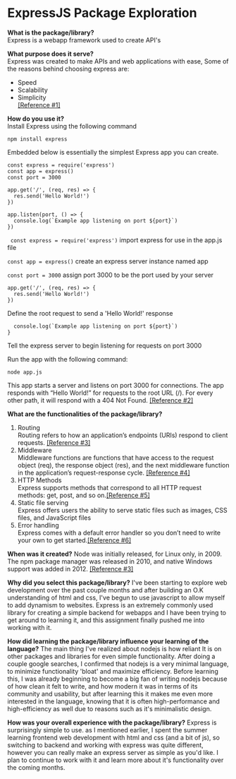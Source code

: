# ExpressJS Package Exploration

**What is the package/library?**<br>
Express is a webapp framework used to create API's

**What purpose does it serve?**<br>
Express was created to make APIs and web applications with ease,
Some of the reasons behind choosing express are:
<ul>
<li>Speed</li>
<li>Scalability</li>
<li>Simplicity</li>
<a href = "https://www.simplilearn.com/tutorials/nodejs-tutorial/what-is-express-js#:~:text=BootcampExplore%20Program-,What%20Is%20Express%20JS%3F,helps%20manage%20servers%20and%20routes.">[Reference #1]</a>
</ul>


**How do you use it?**<br>
Install Express using the following command

```npm install express```

Embedded below is essentially the simplest Express app you can create.
```
const express = require('express')
const app = express()
const port = 3000

app.get('/', (req, res) => {
  res.send('Hello World!')
})

app.listen(port, () => {
  console.log(`Example app listening on port ${port}`)
})
```
``` const express = require('express')```
import express for use in the app.js file

```const app = express()```
create an express server instance named app

```const port = 3000```
assign port 3000 to be the port used by your server

```
app.get('/', (req, res) => {
  res.send('Hello World!')
})
```
Define the root request to send a 'Hello World!' response

```app.listen(port, () => {
  console.log(`Example app listening on port ${port}`)
}
```
Tell the express server to begin listening for requests on port 3000

Run the app with the following command:

```
node app.js
```

This app starts a server and listens on port 3000 for connections. The app responds with “Hello World!” for requests to the root URL (/). For every other path, it will respond with a 404 Not Found.
<a href = "https://expressjs.com/en/starter/hello-world.html">[Reference #2]</a>

**What are the functionalities of the package/library?**

<ol>
<li> Routing <br>
Routing refers to how an application’s endpoints (URIs) respond to client requests. <a href = "https://expressjs.com/en/guide/routing.html">[Reference #3]</a></li>

<li>Middleware<br>
Middleware functions are functions that have access to the request object (req), the response object (res), and the next middleware function in the application’s request-response cycle.
<a href = "https://expressjs.com/en/guide/using-middleware.html">[Reference #4]</a></li>

<li>HTTP Methods<br>
Express supports methods that correspond to all HTTP request methods: get, post, and so on.<a href = "https://expressjs.com/en/guide/routing.html">[Reference #5]</a></li>

<li>Static file serving<br>
Express offers users the ability to serve static files such as images, CSS files, and JavaScript files</li>

<li>Error handling<br>
Express comes with a default error handler so you don’t need to write your own to get started.<a href = "https://expressjs.com/en/guide/error-handling.html">[Reference #6]</a></li>
</ol>

**When was it created?**
Node was initially released, for Linux only, in 2009. The npm package manager was released in 2010, and native Windows support was added in 2012.
<a href = "https://developer.mozilla.org/en-US/docs/Learn/Server-side/Express_Nodejs/Introduction">[Reference #3]</a>

**Why did you select this package/library?**
I've been starting to explore web development over the past couple months and after building an O.K understanding of html and css, I've begun to use javascript to allow myself to add dynamism to websites. Express is an extremely commonly used library for creating a simple backend for webapps and I have been trying to get around to learning it, and this assignment finally pushed me into working with it.


**How did learning the package/library influence your learning of the language?**
The main thing I've realized about nodejs is how reliant It is on other packages and libraries for even simple functionality. After doing a couple google searches, I confirmed that nodejs is a very minimal language, to minimize functionality 'bloat' and maximize efficiency. Before learning this, I was already beginning to become a big fan of writing nodejs because of how clean it felt to write, and how modern it was in terms of its community and usability, but after learning this it makes me even more interested in the language, knowing that it is often high-performance and high-efficiency as well due to reasons such as it's minimalistic design.


**How was your overall experience with the package/library?**
Express is surprisingly simple to use. as I mentioned earlier, I spent the summer learning frontend web development with html and css (and a bit of js), so switching to backend and working with express was quite different, however
you can really make an express server as simple as you'd like. I plan to continue to work with it and learn more about it's functionality over the coming months.
